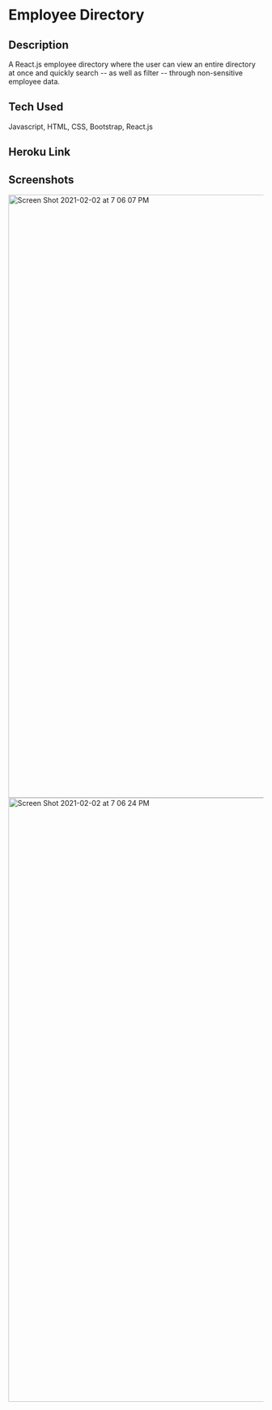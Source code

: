 # Employee Directory

## Description

A React.js employee directory where the user can view an entire directory at once and quickly search -- as well as filter -- through non-sensitive employee data.

## Tech Used

Javascript, HTML, CSS, Bootstrap, React.js

## Heroku Link

## Screenshots

<img width="1190" alt="Screen Shot 2021-02-02 at 7 06 07 PM" src="https://user-images.githubusercontent.com/70185995/106679101-f88f5500-6589-11eb-882e-7355421984a2.png">
<img width="1192" alt="Screen Shot 2021-02-02 at 7 06 24 PM" src="https://user-images.githubusercontent.com/70185995/106679102-f927eb80-6589-11eb-8b7c-ae522ea4c23d.png">
